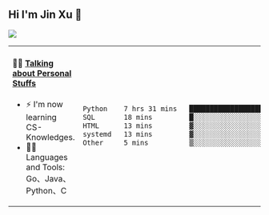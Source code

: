 
## Hi I'm Jin Xu 👋
![](https://komarev.com/ghpvc/?username=jiayouxujin&color=brightgreen&label=PROFILE+VIEWS)



<table align="center">
<tr>
<td valign="top" width="60%">

#### 🏋️‍♀️ <a href="https://github.com/jiayouxujin" target="_blank">Talking about Personal Stuffs</a>
<!-- recent_releases starts -->

- ⚡  I'm now learning CS-Knowledges.  
- 🏊‍♂️ Languages and Tools: Go、Java、Python、C
<!-- recent_releases ends -->
</td>
<td>
 
<!--START_SECTION:waka-->

```txt
Python    7 hrs 31 mins   ██████████████████████▒░░   89.83 %
SQL       18 mins         █░░░░░░░░░░░░░░░░░░░░░░░░   03.65 %
HTML      13 mins         ▓░░░░░░░░░░░░░░░░░░░░░░░░   02.76 %
systemd   13 mins         ▓░░░░░░░░░░░░░░░░░░░░░░░░   02.68 %
Other     5 mins          ▒░░░░░░░░░░░░░░░░░░░░░░░░   01.08 %
```

<!--END_SECTION:waka-->
 
</td>
</tr>
</table>





